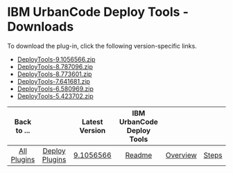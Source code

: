 
# IBM UrbanCode Deploy Tools - Downloads

To download the plug-in, click the following version-specific links.
- [DeployTools-9.1056566.zip](https://raw.githubusercontent.com/UrbanCode/IBM-UCD-PLUGINS/main/files/DeployTools/DeployTools-9.1056566.zip)
- [DeployTools-8.787096.zip](https://raw.githubusercontent.com/UrbanCode/IBM-UCD-PLUGINS/main/files/DeployTools/DeployTools-8.787096.zip)
- [DeployTools-8.773601.zip](https://raw.githubusercontent.com/UrbanCode/IBM-UCD-PLUGINS/main/files/DeployTools/DeployTools-8.773601.zip)
- [DeployTools-7.641681.zip](https://raw.githubusercontent.com/UrbanCode/IBM-UCD-PLUGINS/main/files/DeployTools/DeployTools-7.641681.zip)
- [DeployTools-6.580969.zip](https://raw.githubusercontent.com/UrbanCode/IBM-UCD-PLUGINS/main/files/DeployTools/DeployTools-6.580969.zip)
- [DeployTools-5.423702.zip](https://raw.githubusercontent.com/UrbanCode/IBM-UCD-PLUGINS/main/files/DeployTools/DeployTools-5.423702.zip)

|Back to ...||Latest Version|IBM UrbanCode Deploy Tools |||
| :---: | :---: | :---: | :---: | :---: | :---: |
|[All Plugins](../../index.md)|[Deploy Plugins](../README.md)|[9.1056566](https://raw.githubusercontent.com/UrbanCode/IBM-UCD-PLUGINS/main/files/DeployTools/DeployTools-9.1056566.zip)|[Readme](README.md)|[Overview](overview.md)|[Steps](steps.md)|
